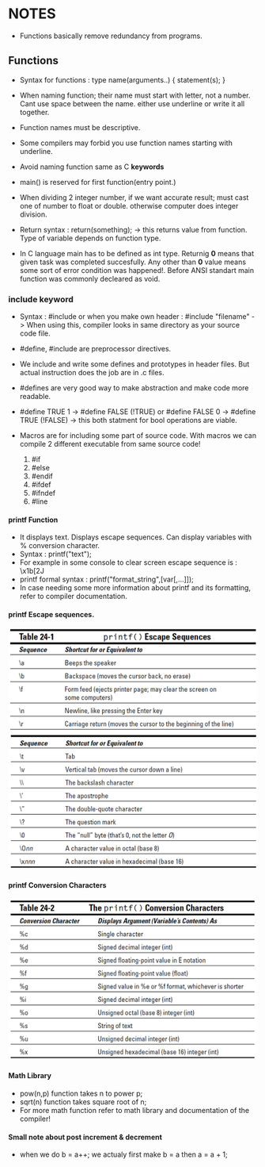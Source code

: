 # NOTES

- Functions basically remove redundancy from programs.

## Functions
- Syntax for functions : 
    type name(arguments..)
    {
        statement(s);
    }

- When naming function; their name must start with letter, not a number.  Cant use space between the name. either use underline or write it all together.

- Function names must be descriptive.

- Some compilers may forbid you use function names starting with underline.

- Avoid naming function same as C **keywords**

- main() is reserved for first function(entry point.)

- When dividing 2 integer number, if we want accurate result; must cast one of number to float or double. otherwise computer does integer division.

- Return syntax : return(something); -> this returns value from function. Type of variable depends on function type.

- In C language main has to be defined as int type. Returnig **0** means that given task was completed succesfully. Any other than **0** value means some sort of error condition was happened!. Before ANSI standart main function was commonly decleared as void.

### include keyword
- Syntax : #include <filename> or when you make own header : #include "filename" -> When using this, compiler looks in same directory as your source code file.

- #define, #include are preprocessor directives.

- We include and write some defines and prototypes in header files. But actual instruction does the job are in .c files.

- #defines are very good way to make abstraction and make code more readable.

- #define TRUE 1 -> #define FALSE (!TRUE)   or #define FALSE 0 -> #define TRUE (!FALSE)     -> this both statment for bool operations are viable.

- Macros are for including some part of source code. With macros we can compile 2 different executable from same source code!
    1. #if
    2. #else
    3. #endif
    4. #ifdef
    5. #ifndef
    6. #line

#### printf Function
- It displays text. Displays escape sequences. Can display variables with % conversion character.
- Syntax : printf("text");
- For example in some console to clear screen escape sequence is : \x1b[2J
- printf formal syntax : printf("format_string",[var[,...]]);
- In case needing some more information about printf and its formatting, refer to compiler documentation.

#### printf Escape sequences. 

![ Escape Sequences](https://github.com/mrsahin101/C_for_Dummies/blob/master/Part_IV_C_Level/Images/printf_Escape_Sequences.PNG)
![  Escape Sequences](https://github.com/mrsahin101/C_for_Dummies/blob/master/Part_IV_C_Level/Images/printf_Escape_Sequences_2.PNG)

#### printf Conversion Characters
![ Conversion Characters](https://github.com/mrsahin101/C_for_Dummies/blob/master/Part_IV_C_Level/Images/printf_Conversion_Characters.PNG)


#### Math Library
- pow(n,p) function takes n to power p;
- sqrt(n) function takes square root of n;
- For more math function refer to math library and documentation of the compiler!

#### Small note about post increment & decrement
- when we do b = a++; we actualy first make b = a then a = a + 1; 
